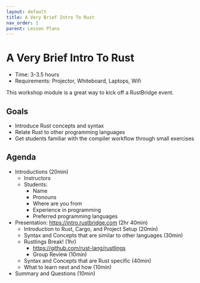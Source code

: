 ```yaml
---
layout: default
title: A Very Brief Intro To Rust
nav_order: 1
parent: Lesson Plans
---
```


# A Very Brief Intro To Rust

- Time: 3-3.5 hours
- Requirements: Projector, Whiteboard, Laptops, Wifi

This workshop module is a great way to kick off a RustBridge event.

## Goals

- Introduce Rust concepts and syntax
- Relate Rust to other programming languages
- Get students familiar with the compiler workflow through small exercises

## Agenda

- Introductions (20min)
  - Instructors
  - Students:
    - Name
    - Pronouns
    - Where are you from
    - Experience in programming
    - Preferred programming languages
- Presentation: https://intro.rustbridge.com (2hr 40min)
  - Introduction to Rust, Cargo, and Project Setup (20min)
  - Syntax and Concepts that are similar to other languages (30min)
  - Rustlings Break! (1hr)
      - https://github.com/rust-lang/rustlings 
      - Group Review (10min)
  - Syntax and Concepts that are Rust specific (40min)
  - What to learn next and how (10min)
- Summary and Questions (10min)
